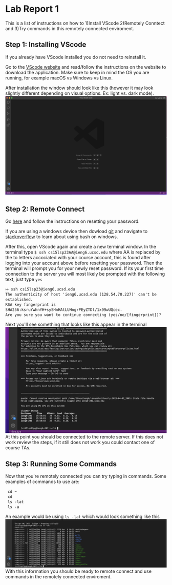 # Lab Report 1
This is a list of instructions on how to 1)Install VScode 2)Remotely Conntect and 3)Try commands in this remotely connected enviroment.

## Step 1: Installing VScode
If you already have VScode installed you do not need to reinstall it. 

Go to the [VScode website](https://code.visualstudio.com) and read/follow the instructions on the website to download the application. Make sure to keep in mind the OS you are running, for example macOS vs Windows vs Linux. 

After installation the window should look like this (however it may look slightly different depending on visual options. Ex: light vs. dark mode).
![Image](scr3.png)

## Step 2: Remote Connect
Go [here](https://sdacs.ucsd.edu/~icc/index.php) and follow the instructions on resetting your password. 

If you are using a windows device then dowload [git](https://gitforwindows.org) and navigate to [stackoverflow](https://stackoverflow.com/questions/42606837/how-do-i-use-bash-on-windows-from-the-visual-studio-code-integrated-terminal/50527994#50527994) to learn about using bash on windows.

After this, open VScode again and create a new terminal window. In the terminal type
`$ ssh cs15lsp23AA@ieng6.ucsd.edu`
where AA is replaced by the to letters accociated with your course account, this is found after logging into your account above before resetting your password. Then the terminal will prompt you for your newly reset password.
If its your first time connection to the server you will most likely be prompted with the following text, just type `yes`

```
⤇ ssh cs15lsp23@ieng6.ucsd.edu
The authenticity of host 'ieng6.ucsd.edu (128.54.70.227)' can't be established.
RSA key fingerprint is SHA256:ksruYwhnYH+sySHnHAtLUHngrPEyZTDl/1x99wUQcec.
Are you sure you want to continue connecting (yes/no/[fingerprint])? 
```

Next you'll see something that looks like this appear in the terminal
![Image](scr2.png)
At this point you should be connected to the remote server. If this does not work review the steps, if it still does not work you could contact one of course TAs.

## Step 3: Running Some Commands
Now that you're remotely connected you can try typing in commands. Some examples of commands to use are:
```
 cd ~
 cd
 ls -lat
 ls -a
 ```
 An example would be using `ls -lat` which would look something like this
 ![image](scr1.png)
 With this information you should be ready to remote connect and use commands in the remotely connected enviroment.
